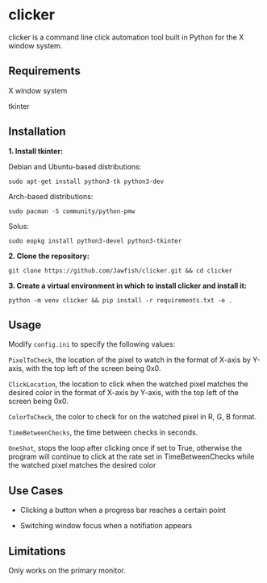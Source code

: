 # clicker

clicker is a command line click automation tool built in Python for the X window system.

## Requirements

X window system

tkinter

## Installation

**1. Install tkinter:**

Debian and Ubuntu-based distributions:

`sudo apt-get install python3-tk python3-dev`

Arch-based distributions:

`sudo pacman -S community/python-pmw`

Solus:

`sudo eopkg install python3-devel python3-tkinter`

**2. Clone the repository:**

`git clone https://github.com/Jawfish/clicker.git && cd clicker`

**3. Create a virtual environment in which to install clicker and install it:**

`python -m venv clicker && pip install -r requirements.txt -e .`

## Usage

Modify `config.ini` to specify the following values:

`PixelToCheck`, the location of the pixel to watch in the format of X-axis by Y-axis, with the top left of the screen being 0x0.

`ClickLocation`, the location to click when the watched pixel matches the desired color in the format of X-axis by Y-axis, with the top left of the screen being 0x0.

`ColorToCheck`, the color to check for on the watched pixel in R, G, B format.

`TimeBetweenChecks`, the time between checks in seconds.

`OneShot`, stops the loop after clicking once if set to True, otherwise the program will continue to click at the rate set in TimeBetweenChecks while the watched pixel matches the desired color

## Use Cases

* Clicking a button when a progress bar reaches a certain point

* Switching window focus when a notifiation appears

## Limitations

Only works on the primary monitor.
